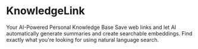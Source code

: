 # KnowledgeLink
Your AI-Powered Personal Knowledge Base Save web links and let AI automatically generate summaries and create searchable embeddings. Find exactly what you're looking for using natural language search.
